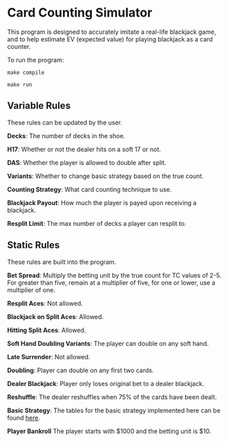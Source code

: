 # Card Counting Simulator

This program is designed to accurately imitate a real-life blackjack game, and to help estimate EV (expected value) for playing blackjack as a card counter.

To run the program:

    make compile

    make run

## Variable Rules

These rules can be updated by the user.

**Decks**: The number of decks in the shoe.

**H17**: Whether or not the dealer hits on a soft 17 or not.

**DAS**: Whether the player is allowed to double after split.

**Variants**: Whether to change basic strategy based on the true count.

**Counting Strategy**: What card counting technique to use.

**Blackjack Payout**: How much the player is payed upon receiving a blackjack.

**Resplit Limit**: The max number of decks a player can resplit to.

## Static Rules

These rules are built into the program.

**Bet Spread**: Multiply the betting unit by the true count for TC values of 2-5. For greater than five, remain at a multiplier of five, for one or lower, use a multiplier of one.

**Resplit Aces**: Not allowed.

**Blackjack on Split Aces**: Allowed.

**Hitting Split Aces**: Allowed.

**Soft Hand Doubling Variants**: The player can double on any soft hand.

**Late Surrender**: Not allowed.

**Doubling**: Player can double on any first two cards.

**Dealer Blackjack**: Player only loses original bet to a dealer blackjack.

**Reshuffle**: The dealer reshuffles when 75% of the cards have been dealt.

**Basic Strategy**: The tables for the basic strategy implemented here can be found [here](https://www.blackjackapprenticeship.com/blackjack-strategy-charts/).

**Player Bankroll** The player starts with $1000 and the betting unit is $10.